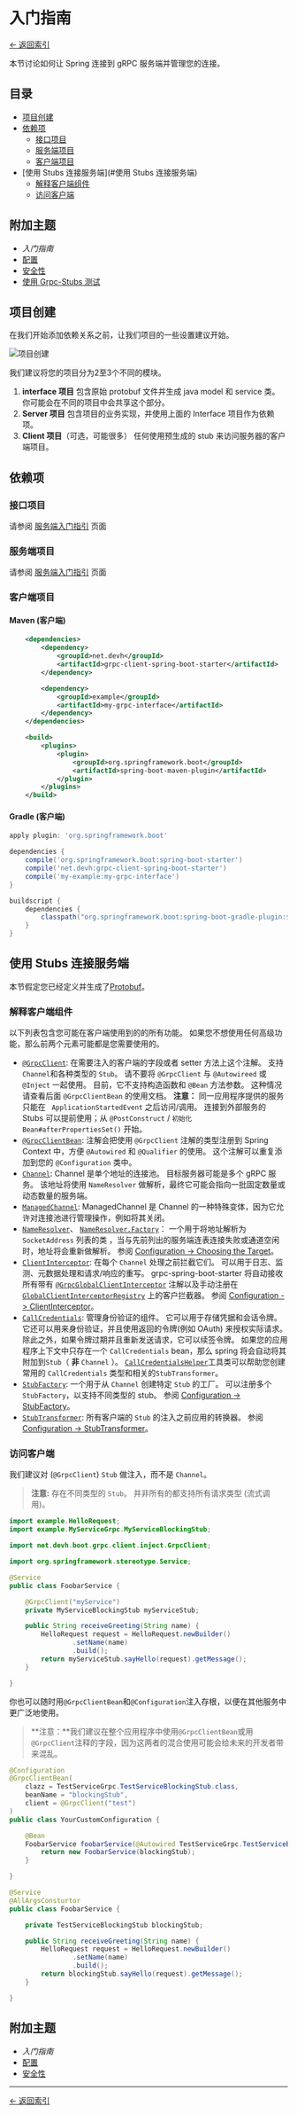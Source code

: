 # 入门指南

[<- 返回索引](../index.md)

本节讨论如何让 Spring 连接到 gRPC 服务端并管理您的连接。

## 目录 <!-- omit in toc -->

- [项目创建](#项目创建)
- [依赖项](#依赖项)
  - [接口项目](#接口项目)
  - [服务端项目](#服务端项目)
  - [客户端项目](#客户端项目)
- [使用 Stubs 连接服务端](#使用 Stubs 连接服务端)
  - [解释客户端组件](#解释客户端组件)
  - [访问客户端](#访问客户端)

## 附加主题 <!-- omit in toc -->

- *入门指南*
- [配置](configuration.md)
- [安全性](security.md)
- [使用 Grpc-Stubs 测试](testing.md)

## 项目创建

在我们开始添加依赖关系之前，让我们项目的一些设置建议开始。

![项目创建](/grpc-spring-boot-starter/assets/images/client-project-setup.svg)

我们建议将您的项目分为2至3个不同的模块。

1. **interface 项目** 包含原始 protobuf 文件并生成 java model 和 service 类。 你可能会在不同的项目中会共享这个部分。
2. **Server 项目** 包含项目的业务实现，并使用上面的 Interface 项目作为依赖项。
3. **Client 项目**（可选，可能很多） 任何使用预生成的 stub 来访问服务器的客户端项目。

## 依赖项

### 接口项目

请参阅 [服务端入门指引](../server/getting-started.md#interface-project) 页面

### 服务端项目

请参阅 [服务端入门指引](../server/getting-started.md#server-project) 页面

### 客户端项目

#### Maven (客户端)

````xml
    <dependencies>
        <dependency>
            <groupId>net.devh</groupId>
            <artifactId>grpc-client-spring-boot-starter</artifactId>
        </dependency>

        <dependency>
            <groupId>example</groupId>
            <artifactId>my-grpc-interface</artifactId>
        </dependency>
    </dependencies>

    <build>
        <plugins>
            <plugin>
                <groupId>org.springframework.boot</groupId>
                <artifactId>spring-boot-maven-plugin</artifactId>
            </plugin>
        </plugins>
    </build>
````

#### Gradle (客户端)

````gradle
apply plugin: 'org.springframework.boot'

dependencies {
    compile('org.springframework.boot:spring-boot-starter')
    compile('net.devh:grpc-client-spring-boot-starter')
    compile('my-example:my-grpc-interface')
}

buildscript {
    dependencies {
        classpath("org.springframework.boot:spring-boot-gradle-plugin:${springBootVersion}")
    }
}

````

## 使用 Stubs 连接服务端

本节假定您已经定义并生成了[Protobuf](../server/getting-started.md#creating-the-grpc-service-definitions)。

### 解释客户端组件

以下列表包含您可能在客户端使用到的的所有功能。 如果您不想使用任何高级功能，那么前两个元素可能都是您需要使用的。

- [`@GrpcClient`](https://javadoc.io/page/net.devh/grpc-client-spring-boot-autoconfigure/latest/net/devh/boot/grpc/client/inject/GrpcClient.html): 在需要注入的客户端的字段或者 setter 方法上这个注解。 支持 `Channel`和各种类型的 `Stub`。 请不要将 `@GrpcClient` 与 `@Autowireed` 或 `@Inject` 一起使用。 目前，它不支持构造函数和 `@Bean` 方法参数。 这种情况请查看后面 `@GrpcClientBean` 的使用文档。 **注意：** 同一应用程序提供的服务只能在 ` ApplicationStartedEvent` 之后访问/调用。 连接到外部服务的 Stubs 可以提前使用；从 `@PostConstruct` / `初始化Bean#afterPropertiesSet()` 开始。
- [`@GrpcClientBean`](https://javadoc.io/page/net.devh/grpc-client-spring-boot-autoconfigure/latest/net/devh/boot/grpc/client/inject/GrpcClientBean.html): 注解会把使用 `@GrpcClient` 注解的类型注册到 Spring Context 中，方便 `@Autowired` 和 `@Qualifier` 的使用。 这个注解可以重复添加到您的 `@Configuration` 类中。
- [`Channel`](https://javadoc.io/page/io.grpc/grpc-all/latest/io/grpc/Channel.html): Channel 是单个地址的连接池。 目标服务器可能是多个 gRPC 服务。 该地址将使用 `NameResolver` 做解析，最终它可能会指向一批固定数量或动态数量的服务端。
- [`ManagedChannel`](https://javadoc.io/page/io.grpc/grpc-all/latest/io/grpc/ManagedChannel.html): ManagedChannel 是 Channel 的一种特殊变体，因为它允许对连接池进行管理操作，例如将其关闭。
- [`NameResolver`](https://javadoc.io/page/io.grpc/grpc-all/latest/io/grpc/NameResolver.html)、 [`NameResolver.Factory`](https://javadoc.io/page/io.grpc/grpc-all/latest/io/grpc/NameResolver.Factory.html)： 一个用于将地址解析为`SocketAddress` 列表的类 ，当与先前列出的服务端连表连接失败或通道空闲时，地址将会重新做解析。 参阅 [Configuration -> Choosing the Target](configuration.md#choosing-the-target)。
- [`ClientInterceptor`](https://javadoc.io/page/io.grpc/grpc-all/latest/io/grpc/ClientInterceptor.html): 在每个 `Channel` 处理之前拦截它们。 可以用于日志、监测、元数据处理和请求/响应的重写。 grpc-spring-boot-starter 将自动接收所有带有 [`@GrpcGlobalClientInterceptor`](https://javadoc.io/page/net.devh/grpc-client-spring-boot-autoconfigure/latest/net/devh/boot/grpc/client/interceptor/GrpcGlobalClientInterceptor.html) 注解以及手动注册在[`GlobalClientInterceptorRegistry`](https://javadoc.io/page/net.devh/grpc-client-spring-boot-autoconfigure/latest/net/devh/boot/grpc/client/interceptor/GlobalClientInterceptorRegistry.html) 上的客户拦截器。 参阅 [Configuration -> ClientInterceptor](configuration.md#clientinterceptor)。
- [`CallCredentials`](https://javadoc.io/page/io.grpc/grpc-all/latest/io/grpc/CallCredentials.html): 管理身份验证的组件。 它可以用于存储凭据和会话令牌。 它还可以用来身份验证，并且使用返回的令牌(例如 OAuth) 来授权实际请求。 除此之外，如果令牌过期并且重新发送请求，它可以续签令牌。 如果您的应用程序上下文中只存在一个 `CallCredentials` bean，那么 spring 将会自动将其附加到`Stub`（ **非** `Channel` ）。 [`CallCredentialsHelper`](https://javadoc.io/page/net.devh/grpc-client-spring-boot-autoconfigure/latest/net/devh/boot/grpc/client/security/CallCredentialsHelper.html)工具类可以帮助您创建常用的 `CallCredentials` 类型和相关的`StubTransformer`。
- [`StubFactory`](https://javadoc.io/page/net.devh/grpc-client-spring-boot-autoconfigure/latest/net/devh/boot/grpc/client/stubfactory/StubFactory.html): 一个用于从 `Channel` 创建特定 `Stub` 的工厂。 可以注册多个 `StubFactory`，以支持不同类型的 stub。 参阅 [Configuration -> StubFactory](configuration.md#stubfactory)。
- [`StubTransformer`](https://javadoc.io/page/net.devh/grpc-client-spring-boot-autoconfigure/latest/net/devh/boot/grpc/client/inject/StubTransformer.html): 所有客户端的 `Stub` 的注入之前应用的转换器。 参阅 [Configuration -> StubTransformer](configuration.md#stubtransformer)。

### 访问客户端

我们建议对 (`@GrpcClient`) `Stub` 做注入，而不是 `Channel`。

> **注意:** 存在不同类型的 `Stub`。 并非所有的都支持所有请求类型 (流式调用)。

````java
import example.HelloRequest;
import example.MyServiceGrpc.MyServiceBlockingStub;

import net.devh.boot.grpc.client.inject.GrpcClient;

import org.springframework.stereotype.Service;

@Service
public class FoobarService {

    @GrpcClient("myService")
    private MyServiceBlockingStub myServiceStub;

    public String receiveGreeting(String name) {
        HelloRequest request = HelloRequest.newBuilder()
                .setName(name)
                .build();
        return myServiceStub.sayHello(request).getMessage();
    }

}
````

你也可以随时用`@GrpcClientBean`和`@Configuration`注入存根，以便在其他服务中更广泛地使用。

> **注意：**我们建议在整个应用程序中使用`@GrpcClientBean`或用`@GrpcClient`注释的字段，因为这两者的混合使用可能会给未来的开发者带来混乱。

````java
@Configuration
@GrpcClientBean(
    clazz = TestServiceGrpc.TestServiceBlockingStub.class,
    beanName = "blockingStub",
    client = @GrpcClient("test")
)
public class YourCustomConfiguration {

    @Bean
    FoobarService foobarService(@Autowired TestServiceGrpc.TestServiceBlockingStub blockingStub) {
        return new FoobarService(blockingStub);
    }

}

@Service
@AllArgsConsturtor
public class FoobarService {

    private TestServiceBlockingStub blockingStub;

    public String receiveGreeting(String name) {
        HelloRequest request = HelloRequest.newBuilder()
                .setName(name)
                .build();
        return blockingStub.sayHello(request).getMessage();
    }

}
````

## 附加主题 <!-- omit in toc -->

- *入门指南*
- [配置](configuration.md)
- [安全性](security.md)

----------

[<- 返回索引](../index.md)
